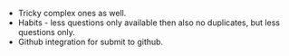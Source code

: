 - Tricky complex ones as well.
- Habits - less questions only available then also no duplicates, but less questions only.
- Github integration for submit to github.